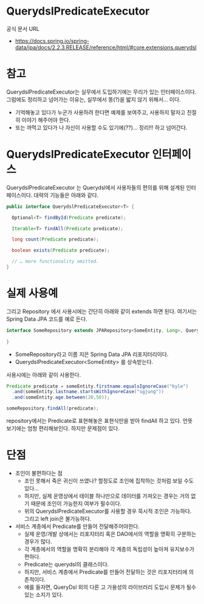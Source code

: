 # QuerydslPredicateExecutor

공식 문서 URL

- https://docs.spring.io/spring-data/jpa/docs/2.2.3.RELEASE/reference/html/#core.extensions.querydsl

# 참고

QuerydslPredicateExecutor는 실무에서 도입하기에는 무리가 있는 인터페이스이다. 그럼에도 정리하고 넘어가는 이유는, 실무에서 똥(?)을 밟지 않기 위해서... 이다. 

- 기억해놓고 있다가 누군가 사용하려 한다면 예제를 보여주고, 사용하지 말자고 친절히 이야기 해주어야 한다. 
- 또는 까먹고 있다가 나 자신이 사용할 수도 있기에(??)... 정리!!! 하고 넘어간다.

  

# QuerydslPredicateExecutor 인터페이스

QuerydslPredicateExecutor 는 Querydsl에서 사용자들의 편의를 위해 설계된 인터페이스이다. 대략의 기능들은 아래와 같다.

```java
public interface QuerydslPredicateExecutor<T> {

  Optional<T> findById(Predicate predicate);  

  Iterable<T> findAll(Predicate predicate);   

  long count(Predicate predicate);            

  boolean exists(Predicate predicate);        

  // … more functionality omitted.
}
```



# 실제 사용예

그리고 Repository 에서 사용시에는 간단히 아래와 같이 extends 하면 된다. 여기서는 Spring Data JPA 코드를 예로 든다.  

```java
interface SomeRepository extends JPARepository<SomeEntity, Long>, QuerydslPredicateExecutor<SomeEntity>{
  
}
```

- SomeRepository라고 이름 지은 Spring Data JPA 리포지터리이다.
- QuerydslPredicateExecutor\<SomeEntity\> 를 상속받는다.

사용시에는 아래와 같이 사용한다.

```java
Predicate predicate = someEntity.firstname.equalsIgnoreCase("kyle")
  .and(someEntity.lastname.startsWithIgnoreCase("sgjung"))
  .and(someEntity.age.between(20,50));

someRepository.findAll(predicate);
```

repository에서는 Predicate로 표현해놓은 표현식만을 받아 findAll 하고 있다. 언뜻 보기에는 엄청 편리해보인다. 하지만 문제점이 있다.

# 단점



- 조인이 불편하다는 점
  - 조인 못해서 죽은 귀신이 쓰였나? 할정도로 조인에 집착하는 것처럼 보일 수도 있다...
  - 하지만, 실제 운영상에서 테이블 하나만으로 데이터를 가져오는 경우는 거의 없기 때문에 조인이 가능한지 여부가 필수이다.
  - 위의 QuerydslPredicateExecutor를 사용할 경우 묵시적 조인은 가능하다. 그리고 left join은 불가능하다.
- 서비스 계층에서 Predicate를 만들어 전달해주어야한다.
  - 실제 운영/개발 상에서는 리포지터리 혹은 DAO에서의 역할을 명확히 구분하는 경우가 많다.
  - 각 계층에서의 역할을 명확히 분리해야 각 계층의 독립성이 높아져 유지보수가 편하다.
  - Predicate는 querydsl의 클래스이다.
  - 하지만, 서비스 계층에서 Predicate를 만들어 전달하는 것은 리포지터리에 의존적이다.
  - 예를 들자면, QueryDsl 외의 다른 고 가용성의 라이브러리 도입시 문제가 될수 있는 소지가 있다.





